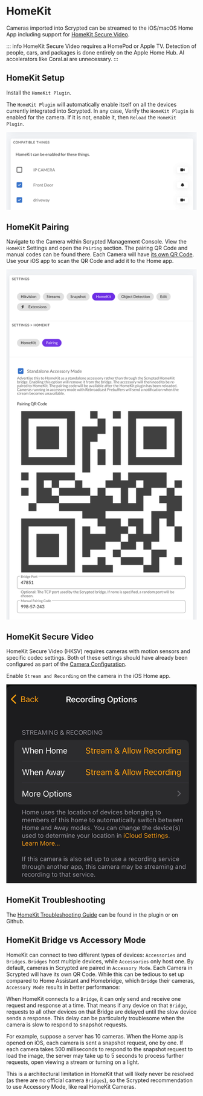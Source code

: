 # HomeKit

Cameras imported into Scrypted can be streamed to the iOS/macOS Home App including support for [HomeKit Secure Video](https://support.apple.com/guide/icloud/set-up-homekit-secure-video-mm7c90d21583/icloud).

::: info
HomeKit Secure Video requires a HomePod or Apple TV. Detection of people, cars, and packages is done entirely on the Apple Home Hub. AI accelerators like Coral.ai are unnecessary.
:::

<!--@include: ./parts/camera-preparation.md-->

## HomeKit Setup

Install the `HomeKit Plugin`.

The `HomeKit Plugin` will automatically enable itself on all the devices currently integrated into Scrypted. In any case, Verify the `HomeKit Plugin` is enabled for the camera. If it is not, enable it, then `Reload` the `HomeKit Plugin`.

![image](/img/homekit-plugin.png)

## HomeKit Pairing

Navigate to the Camera within Scrypted Management Console. View the `HomeKit` Settings and open the `Pairing` section. The pairing QR Code and manual codes can be found there. Each Camera will have [its own QR Code](#homekit-bridge-vs-accessory-mode). Use your iOS app to scan the QR Code and add it to the Home app.

![image](/img/homekit-qr.png)

## HomeKit Secure Video

HomeKit Secure Video (HKSV) requires cameras with motion sensors and specific codec settings. Both of these settings should have already been configured as part of the [Camera Configuration](/camera-preparation).

Enable `Stream and Recording` on the camera in the iOS Home app.

![image](/img/hksv-enable.jpg)

## HomeKit Troubleshooting

The [HomeKit Troubleshooting Guide](https://github.com/koush/scrypted/blob/main/plugins/homekit/README.md) can be found in the plugin or on Github.

## HomeKit Bridge vs Accessory Mode

HomeKit can connect to two different types of devices: `Accessories` and `Bridges`. `Bridges` host multiple devices, while `Accessories` only host one. By default, cameras in Scrypted are paired in `Accessory Mode`. Each Camera in Scrypted will have its own QR Code. While this can be tedious to set up compared to Home Assistant and Homebridge, which `Bridge` their cameras, `Accessory Mode` results in better performance:

When HomeKit connects to a `Bridge`, it can only send and receive one request and response at a time. That means if any device on that `Bridge`, requests to all other devices on that Bridge are delayed until the slow device sends a response. This delay can be particularly troublesome when the camera is slow to respond to snapshot requests.

For example, suppose a server has 10 cameras. When the Home app is opened on iOS, each camera is sent a snapshot request, one by one. If each camera takes 500 milliseconds to respond to the snapshot request to load the image, the server may take up to 5 seconds to process further requests, open viewing a stream or turning on a light.

This is a architectural limitation in HomeKit that will likely never be resolved (as there are no official camera `Bridges`), so the Scrypted recommendation to use Accessory Mode,  like real HomeKit Cameras.
